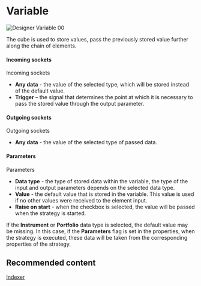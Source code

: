 # Variable

![Designer Variable 00](~/images/Designer_Variable_00.png)

The cube is used to store values, pass the previously stored value further along the chain of elements.

#### Incoming sockets

Incoming sockets

- **Any data** \- the value of the selected type, which will be stored instead of the default value.
- **Trigger** – the signal that determines the point at which it is necessary to pass the stored value through the output parameter.

#### Outgoing sockets

Outgoing sockets

- **Any data** \- the value of the selected type of passed data.

#### Parameters

Parameters

- **Data type** \- the type of stored data within the variable, the type of the input and output parameters depends on the selected data type.
- **Value** \- the default value that is stored in the variable. This value is used if no other values were received to the element input.
- **Raise on start** \- when the checkbox is selected, the value will be passed when the strategy is started.

If the **Instrument** or **Portfolio** data type is selected, the default value may be missing. In this case, if the **Parameters** flag is set in the properties, when the strategy is executed, these data will be taken from the corresponding properties of the strategy.

## Recommended content

[Indexer](Designer_Indexer.md)
